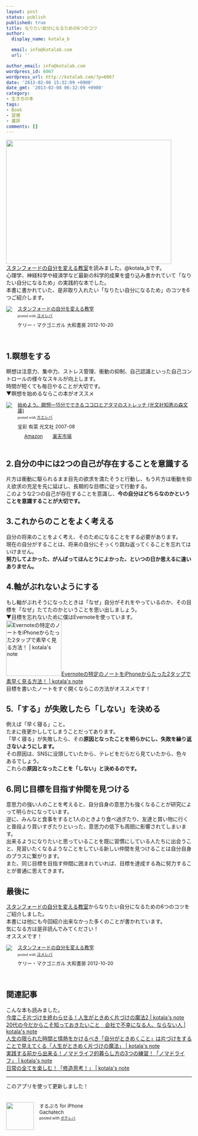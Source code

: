 ```yaml
---
layout: post
status: publish
published: true
title: なりたい自分になるための6つのコツ
author:
  display_name: kotala_b

  email: info@kotalab.com
  url: ''

author_email: info@kotalab.com
wordpress_id: 6067
wordpress_url: http://kotalab.com/?p=6067
date: '2013-02-08 15:32:09 +0900'
date_gmt: '2013-02-08 06:32:09 +0900'
category:
- 生き方の本
tags:
- Book
- 習慣
- 書評
comments: []
---
```

<p><img alt="" src="http://kotalab.com/wp-content/uploads/slooProImg_20130208152334.jpg" width="448" height="336" /><br />
<a href="http://www.amazon.co.jp/exec/obidos/asin/4479793631/same-22/" rel="nofollow" name="booklink" target="_blank">スタンフォードの自分を変える教室</a>を読みました。@kotala_bです。<br />
心理学、神経科学や経済学など最新の科学的成果を盛り込み書かれていて「なりたい自分になるため」の実践的な本でした。<br />
本書に書かれていた、是非取り入れたい「なりたい自分になるため」のコツを6つご紹介します。</p>
<div class="booklink-box" style="text-align:left;padding-bottom:20px;font-size:small;/zoom: 1;overflow: hidden;">
<div class="booklink-image" style="float:left;margin:0 15px 10px 0;"><a href="http://www.amazon.co.jp/exec/obidos/asin/4479793631/same-22/" name="booklink" rel="nofollow" target="_blank"><img src="http://ecx.images-amazon.com/images/I/41fOesLivPL._SL160_.jpg" style="border: none;" /></a></div>
<div class="booklink-info" style="line-height:120%;/zoom: 1;overflow: hidden;">
<div class="booklink-name" style="margin-bottom:10px;line-height:120%"><a href="http://www.amazon.co.jp/exec/obidos/asin/4479793631/same-22/" rel="nofollow" name="booklink" target="_blank">スタンフォードの自分を変える教室</a>
<div class="booklink-powered-date" style="font-size:8pt;margin-top:5px;font-family:verdana;line-height:120%">posted with <a href="http://yomereba.com" target="_blank">ヨメレバ</a></div>
</div>
<div class="booklink-detail" style="margin-bottom:5px;">ケリー・マクゴニガル 大和書房 2012-10-20    </div>
<div class="booklink-link2" style="margin-top:10px;"></div>
</div>
<div class="booklink-footer" style="clear: left"></div>
</div>
<p><!--more--></p>
<h2>1.瞑想をする</h2>
<p>瞑想は注意力、集中力、ストレス管理、衝動の抑制、自己認識といった自己コントロールの様々なスキルが向上します。<br />
時間が短くても毎日やることが大切です。<br />
▼瞑想を始めるならこの本がオススメ</p>
<div class="kaerebalink-box" style="text-align:left;padding-bottom:20px;font-size:small;/zoom: 1;overflow: hidden;">
<div class="kaerebalink-image" style="float:left;margin:0 15px 10px 0;"><a href="http://www.amazon.co.jp/exec/obidos/ASIN/4334784852/same-22/ref=nosim/" rel="nofollow" target="_blank"><img src="http://ecx.images-amazon.com/images/I/51gg3rmaOIL._SL160_.jpg" style="border: none;" /></a></div>
<div class="kaerebalink-info" style="line-height:120%;/zoom: 1;overflow: hidden;">
<div class="kaerebalink-name" style="margin-bottom:10px;line-height:120%"><a href="http://www.amazon.co.jp/exec/obidos/ASIN/4334784852/same-22/ref=nosim/" rel="nofollow" target="_blank">始めよう。瞑想―15分でできるココロとアタマのストレッチ (光文社知恵の森文庫)</a>
<div class="kaerebalink-powered-date" style="font-size:8pt;margin-top:5px;font-family:verdana;line-height:120%">posted with <a href="http://kaereba.com" target="_blank">カエレバ</a></div>
</div>
<div class="kaerebalink-detail" style="margin-bottom:5px;">宝彩 有菜 光文社 2007-08    </div>
<div class="kaerebalink-link1" style="margin-top:10px;">
<div class="shoplinkamazon" style="display:inline;margin-right:5px;background: url('http://img.yomereba.com/tam_k_01.gif') 0 0 no-repeat;padding: 2px 0 2px 18px;white-space: nowrap;"><a href="http://www.amazon.co.jp/gp/search?keywords=%8C%F5%95%B6%8E%D0%92m%8Cb%20%83A%83%5E%83%7D&__mk_ja_JP=%83J%83%5E%83J%83i&tag=same-22" rel="nofollow" target="_blank" title="アマゾン" >Amazon</a></div>
<div class="shoplinkrakuten" style="display:inline;margin-right:5px;background: url('http://img.yomereba.com/tam_k_01.gif') 0 -50px no-repeat;padding: 2px 0 2px 18px;white-space: nowrap;"><a href="http://hb.afl.rakuten.co.jp/hgc/0fac4537.dbf8529f.0fac4538.a4466d9e/?pc=http%3A%2F%2Fsearch.rakuten.co.jp%2Fsearch%2Fmall%2F%25E5%2585%2589%25E6%2596%2587%25E7%25A4%25BE%25E7%259F%25A5%25E6%2581%25B5%2520%25E3%2582%25A2%25E3%2582%25BF%25E3%2583%259E%2F-%2Ff.1-p.1-s.1-sf.0-st.A-v.2%3Fx%3D0%26scid%3Daf_ich_link_urltxt%26m%3Dhttp%3A%2F%2Fm.rakuten.co.jp%2F" rel="nofollow" target="_blank" title="楽天市場" >楽天市場</a></div>
</div>
</div>
<div class="booklink-footer" style="clear: left"></div>
</div>
<h2>2.自分の中には2つの自己が存在することを意識する</h2>
<p>片方は衝動に駆られるまま目先の欲求を満たそうと行動し、もう片方は衝動を抑え欲求の充足を先に延ばし、長期的な目標に従って行動する。<br />
このような2つの自己が存在することを意識し、<strong>今の自分はどちらなのかということを意識することが大切です。</strong></p>
<h2>3.これからのことをよく考える</h2>
<p>自分の将来のことをよく考え、そのためになることをする必要があります。<br />
現在の自分がすることは、将来の自分にそっくり跳ね返ってくることを忘れてはいけません。<br />
<strong>努力してよかった、がんばってほんとうによかった、といつの日か思えるに違いありません。</strong></p>
<h2>4.軸がぶれないようにする</h2>
<p>もし軸がぶれそうになったときは「なぜ」自分がそれをやっているのか、その目標を「なぜ」たてたのかということを思い出しましょう。<br />
▼目標を忘れないために僕はEvernoteを使っています。<br />
<a href="http://kotalab.com/evernote-2tap" target="_blank"><img  class="alignleft" src="http://kotalab.com/wp-content/uploads/evernote_130121-448x326.png" alt="Evernoteの特定のノートをiPhoneからたった2タップで素早く見る方法！ | kotala's note" width="150" /></a><a href="http://kotalab.com/evernote-2tap" target="_blank">Evernoteの特定のノートをiPhoneからたった2タップで素早く見る方法！ | kotala's note</a><br style="clear:both;" />目標を書いたノートをすぐ開くならこの方法がオススメです！</p>
<h2>5.「する」が失敗したら「しない」を決める</h2>
<p>例えば「早く寝る」こと。<br />
たまに夜更かししてしまうことだってあります。<br />
「早く寝る」が失敗したら、その<strong>原因となったことを明らかにし、失敗を繰り返さないようにします。</strong><br />
その原因は、SNSに没頭していたから、テレビをだらだら見ていたから、色々あるでしょう。<br />
これらの<strong>原因となったことを「しない」と決めるのです。</strong></p>
<h2>6.同じ目標を目指す仲間を見つける</h2>
<p>意思力の強い人のことを考えると、自分自身の意思力も強くなることが研究によって明らかになっています。<br />
逆に、みんなと食事をすると1人のときより食べ過ぎたり、友達と買い物に行くと普段より買いすぎたりといった、意思力の低下も周囲に影響されてしまいます。<br />
出来るようになりたいと思っていることを既に習慣にしている人たちに出会うこと、見習いたくなるようなことをしている新しい仲間を見つけることは自分自身のプラスに繋がります。<br />
また、同じ目標を目指す仲間に囲まれていれば、目標を達成する為に努力することが普通に思えてきます。</p>
<h2>最後に</h2>
<p><a href="http://www.amazon.co.jp/exec/obidos/asin/4479793631/same-22/" rel="nofollow" name="booklink" target="_blank">スタンフォードの自分を変える教室</a>からなりたい自分になるための6つのコツをご紹介しました。<br />
本書には他にも今回紹介出来なかった多くのことが書かれています。<br />
気になる方は是非読んでみてください！<br />
オススメです！</p>
<div class="booklink-box" style="text-align:left;padding-bottom:20px;font-size:small;/zoom: 1;overflow: hidden;">
<div class="booklink-image" style="float:left;margin:0 15px 10px 0;"><a href="http://www.amazon.co.jp/exec/obidos/asin/4479793631/same-22/" name="booklink" rel="nofollow" target="_blank"><img src="http://ecx.images-amazon.com/images/I/41fOesLivPL._SL160_.jpg" style="border: none;" /></a></div>
<div class="booklink-info" style="line-height:120%;/zoom: 1;overflow: hidden;">
<div class="booklink-name" style="margin-bottom:10px;line-height:120%"><a href="http://www.amazon.co.jp/exec/obidos/asin/4479793631/same-22/" rel="nofollow" name="booklink" target="_blank">スタンフォードの自分を変える教室</a>
<div class="booklink-powered-date" style="font-size:8pt;margin-top:5px;font-family:verdana;line-height:120%">posted with <a href="http://yomereba.com" target="_blank">ヨメレバ</a></div>
</div>
<div class="booklink-detail" style="margin-bottom:5px;">ケリー・マクゴニガル 大和書房 2012-10-20    </div>
<div class="booklink-link2" style="margin-top:10px;"></div>
</div>
<div class="booklink-footer" style="clear: left"></div>
</div>
<h2 class="rele">関連記事</h2>
<p>こんな本も読みました。<br />
<a href="http://kotalab.com/kataduke-magic2" target="_blank">今度こそ片づけを終わらせる！人生がときめく片づけの魔法2 | kotala's note</a><br />
<a href="http://kotalab.com/twenties-worker" target="_blank">20代の今だからこそ知っておきたいこと　会社で不幸になる人、ならない人 | kotala's note</a><br />
<a href="http://kotalab.com/books-kataduke-magic" target="_blank">人生の限られた時間と情熱をかけるべき「自分がときめくこと」は片づけをすることで見えてくる「人生がときめく片づけの魔法」 | kotala's note</a><br />
<a href="http://kotalab.com/books-nomadlife" target="_blank">実践する前から出来る！ノマドライフ的暮らし方の3つの練習！「ノマドライフ」 | kotala's note</a><br />
<a href="http://kotalab.com/books-syuzo-thinking" target="_blank">日常の全てを楽しむ！「修造思考！」 | kotala's note</a></p>
<hr>
<p>このアプリを使って更新しました！</p>
<div class="pochireba" style="text-align:left;font-size:small;padding:20px 0;/zoom: 1;overflow: hidden;"><span class="removed_link" title="http://click.linksynergy.com/fs-bin/click?id=d2yYUp776R4&amp;subid=&amp;offerid=94348.1&amp;type=3&amp;tmpid=3910&amp;RD_PARM1=http%253A%252F%252Fitunes.apple.com%252Fjp%252Fapp%252Fsurupuro-for-iphone%252Fid436676299%253Fmt%253D8%2526uo%253D4"><img src="http://a1.mzstatic.com/us/r1000/065/Purple/v4/4c/c6/a8/4cc6a855-cc5c-34ed-0436-36e219eafb81/mzl.xejvrijs.jpg" width="75" height="75" style="float:left;margin:0 15px 0 0;" class="pochi_img" ></span>
<div class="pochi_info" style="text-align:left;/zoom: 1;overflow: hidden;">
<div class="pochi_name"><span class="removed_link" title="http://click.linksynergy.com/fs-bin/click?id=d2yYUp776R4&amp;subid=&amp;offerid=94348.1&amp;type=3&amp;tmpid=3910&amp;RD_PARM1=http%253A%252F%252Fitunes.apple.com%252Fjp%252Fapp%252Fsurupuro-for-iphone%252Fid436676299%253Fmt%253D8%2526uo%253D4">するぷろ for iPhone</span></div>
<div class="pochi_seller"><span class="removed_link" title="http://click.linksynergy.com/fs-bin/click?id=d2yYUp776R4&amp;subid=&amp;offerid=94348.1&amp;type=3&amp;tmpid=3910&amp;RD_PARM1=http%253A%252F%252Fitunes.apple.com%252Fjp%252Fartist%252Fgachatech%252Fid358731102%253Fuo%253D4">Gachatech</span></div>
<div class="pochi_post" style="font-size:x-small;">posted with <a href="http://pochireba.com" target="_blank">ポチレバ</a></div>
</div>
<div class="pochireba-footer" style="clear: left"></div>
</div>
